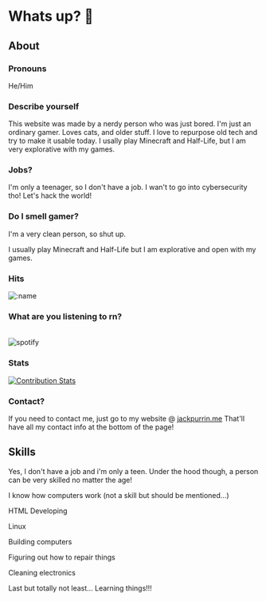 # Whats up? 🤨

<!--
**hackpurrin/hackpurrin** is a ✨ _special_ ✨ repository because its `README.md` (this file) appears on your GitHub profile.

Here are some ideas to get you started:

- 🔭 I’m currently working on ...
- 🌱 I’m currently learning ...
- 👯 I’m looking to collaborate on ...
- 🤔 I’m looking for help with ...
- 💬 Ask me about ...
- 📫 How to reach me: ...
- 😄 Pronouns: ...
Fun fact:
-->

## About

### Pronouns 

He/Him

### Describe yourself

This website was made by a nerdy person who was just bored. I'm just an ordinary gamer. Loves cats, and older stuff. I love to repurpose old tech and try to make it usable today. I usally play Minecraft and Half-Life, but I am very explorative with my games.

### Jobs?

I'm only a teenager, so I don't have a job. I wan't to go into cybersecurity tho! Let's hack the world!

### Do I smell gamer?

I'm a very clean person, so shut up.

I usually play Minecraft and Half-Life but I am explorative and open with my games.

### Hits

![:name](https://count.getloli.com/get/@jackpurrin?theme=rule34)

### What are you listening to rn?
</br>
  <img title="spotify-github-profile" alt="spotify" src="https://spotify-github-profile.kittinanx.com/api/view.svg?uid=313hfc2beewahvywizatlu63l4f4&cover_image=false&theme=default&show_offline=true&background_color=121212&interchange=true&bar_color_cover=false"/><br>

### Stats

  [![Contribution Stats](https://github-contribution-stats.vercel.app/api/?username=hackpurrin)](https://github.com/LordDashMe/github-contribution-stats/)

### Contact?

If you need to contact me, just go to my website @ [jackpurrin.me](https://jackpurrin.me/)
That'll have all my contact info at the bottom of the page!

## Skills

Yes, I don't have a job and i'm only a teen. Under the hood though, a person can be very skilled no matter the age!

I know how computers work (not a skill but should be mentioned...)

HTML Developing

Linux

Building computers

Figuring out how to repair things

Cleaning electronics

Last but totally not least... Learning things!!!

